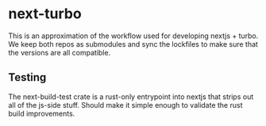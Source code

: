 # next-turbo

This is an approximation of the workflow used for developing nextjs + turbo.
We keep both repos as submodules and sync the lockfiles to make sure that the
versions are all compatible.

## Testing

The next-build-test crate is a rust-only entrypoint into nextjs that strips
out all of the js-side stuff. Should make it simple enough to validate the
rust build improvements.
